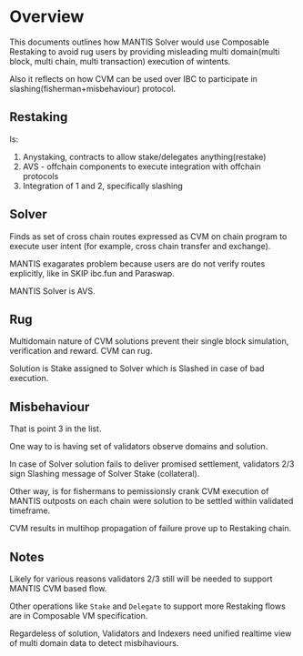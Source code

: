# Overview

This documents outlines how MANTIS Solver would use Composable Restaking to avoid rug users by providing misleading multi domain(multi block, multi chain, multi transaction) execution of wintents.

Also it reflects on how CVM can be used over IBC to participate in slashing(fisherman+misbehaviour) protocol.


## Restaking

Is:

1. Anystaking, contracts to allow stake/delegates anything(restake)
2. AVS - offchain components to execute integration with offchain protocols
3. Integration of 1 and 2, specifically slashing

## Solver

Finds as set of cross chain routes expressed as CVM on chain program to execute user intent (for example, cross chain transfer and exchange).

MANTIS exagarates problem because users are do not verify routes explicitly, like in SKIP ibc.fun and Paraswap.

MANTIS Solver is AVS. 

## Rug

Multidomain nature of CVM solutions prevent their single block simulation, verification and reward. CVM can rug.

Solution is Stake assigned to Solver which is Slashed in case of bad execution.

## Misbehaviour

That is point 3 in the list.

One way to is having set of validators observe domains and solution.

In case of Solver solution fails to deliver promised settlement, validators 2/3 sign Slashing message of Solver Stake (collateral).

Other way, is for fishermans to pemissionsly crank CVM execution  of MANTIS outposts on each chain were solution to be settled within validated timeframe.

CVM results in multihop propagation of failure prove up to Restaking chain.


## Notes

Likely for various reasons validators 2/3 still will be needed to support MANTIS CVM based flow.


Other operations like `Stake` and `Delegate` to support more Restaking flows are in Composable VM specification.

Regardeless of solution, Validators and Indexers need unified realtime view of multi domain data to detect misbihaviours.